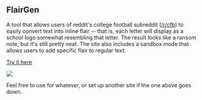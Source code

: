 FlairGen
----------------------------

A tool that allows users of reddit's college football subreddit ([/r/cfb](http://reddit.com/r/cfb/)) to easily convert text into inline flair -- that is, each letter will display as a school logo somewhat resembling that letter. The result looks like a ransom note, but it's still pretty neat. The site also includes a sandbox mode that allows users to add specific flair to regular text.

[Try it here](http://rcfb-flairgen.rhcloud.com/)

![](http://i.imgur.com/cZs9HqX.png)

Feel free to use for whatever, or set up another site if the one above goes down.
